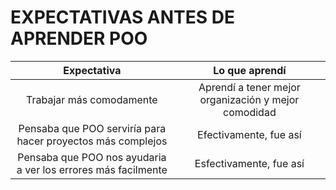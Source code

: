 # EXPECTATIVAS ANTES DE APRENDER POO
|                         Expectativa                         |                    Lo que aprendí                    |
|:-----------------------------------------------------------:|:----------------------------------------------------:|
|                  Trabajar más comodamente                   | Aprendí a tener mejor organización y mejor comodidad |
| Pensaba que POO serviría para hacer proyectos más complejos |                Efectivamente, fue así                |
|Pensaba que POO nos ayudaria a ver los errores más facilmente|               Esfectivamente, fue así                |